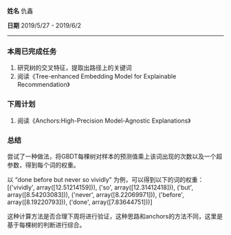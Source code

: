 **姓名** 仇鑫

**日期** 2019/5/27 - 2019/6/2

------

### 本周已完成任务

1. 研究树的交叉特征，提取出路径上的关键词
3. 阅读《Tree-enhanced Embedding Model for Explainable Recommendation》

### 下周计划

1. 阅读《Anchors:High-Precision Model-Agnostic Explanations》

### 总结

尝试了一种做法，将GBDT每棵树对样本的预测值乘上该词出现的次数以及一个超参数，得到每个词的权重。

以 “done before but never so vividly” 为例，可以得到以下的词的权重：
[('vividly', array([12.51214159])), ('so', array([12.31412418])), ('but', array([8.54203083])), ('never', array([8.22069971])), ('before', array([8.19220793])), ('done', array([7.83644751]))]

这种计算方法是否合理下周将进行验证，这种思路和anchors的方法不同，这里是基于每棵树的判断进行综合。